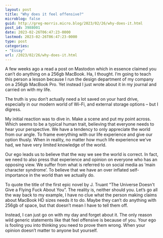 ```yaml
---
layout: post
title: "Why does it feel offensive?"
microblog: false
guid: http://greg-morris.micro.blog/2023/02/26/why-does-it.html
post_id: 3988001
date: 2023-02-26T06:47:23-0000
lastmod: 2023-02-26T06:47:23-0000
type: post
categories:
- "Essay"
url: /2023/02/26/why-does-it.html
---
```

A few weeks ago a read a post on Mastodon which in essence claimed you can’t do anything on a 256gb MacBook. Ha, I thought. I’m going to teach this person a lesson because I run the design department of my company on a 256gb MacBook Pro. Yet instead I just wrote about it in my journal and carried on with my life.

The truth is you don’t actually need a lot saved on your hard drive, especially in our modern world of Wi-Fi, and external storage options – but I digress. 

My initial reaction was to dive in. Make a scene and put my point across. Which seems to be a typical human trait, believing that everyone needs to hear your perspective. We have a tendency to only appreciate the world from our angle. To frame everything with our life experience and give our option thusly. When in reality, no matter how much life experience we’ve had, we have very limited knowledge of the world.

Our ego leads us to believe that the way we see the world is correct. In fact, we need to also press that experience and opinion on everyone who has an opposing view. We suffer from what is referred to on social media as ’main character syndrome’. To believe that we have an over inflated self-importance in the world than we actually do. 

To quote the title of the first epic novel by J. Truant “The Universe Doesn't Give a Flying Fuck About You”. The reality is, neither should you. Let’s go all the way back to my example, I have no clue what the person making claims about MacBook HD sizes needs it to do. Maybe they can’t do anything with 256gb of space, but that doesn’t mean I have to tell them off.

Instead, I can just go on with my day and forget about it. The only reason wild generic statements like that feel offensive is because of you. Your ego is fooling you into thinking you need to prove them wrong. When your opinion doesn’t matter to anyone but yourself. 

